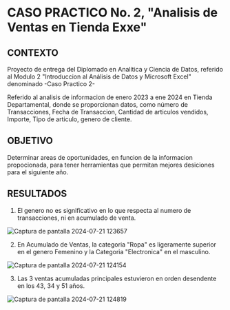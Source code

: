 # CASO PRACTICO No. 2, "Analisis de Ventas en Tienda Exxe"

## CONTEXTO
Proyecto de entrega del Diplomado en Analítica y Ciencia de Datos, referido al Modulo
2 "Introduccion al Análisis de Datos y Microsoft Excel" denominado -Caso Practico 2-

Referido al analisis de informacion de enero 2023 a ene 2024 
en Tienda Departamental, donde se proporcionan datos, como número de Transacciones,
Fecha de Transaccion, Cantidad de articulos vendidos, Importe, Tipo de articulo,
genero de cliente.

## OBJETIVO
Determinar areas de oportunidades, en funcion de la informacion propocionada, para tener herramientas que permitan mejores desiciones para el siguiente año.

## RESULTADOS
1. El genero no es significativo en lo que respecta al numero de transacciones, ni en acumulado de venta.

![Captura de pantalla 2024-07-21 123657](https://github.com/user-attachments/assets/9c9150ef-dc9b-472f-9152-dace2d14eebe)


2. En Acumulado de Ventas, la categoria "Ropa" es ligeramente superior en el genero Femenino y la Categoria "Electronica" en el masculino.

![Captura de pantalla 2024-07-21 124154](https://github.com/user-attachments/assets/e620fcee-8c47-4912-ad50-227233bfbb26)

3. Las 3 ventas acumuladas principales estuvieron en orden desendente en los 43, 34 y 51 años.

![Captura de pantalla 2024-07-21 124819](https://github.com/user-attachments/assets/9a05c032-e4f4-4249-9358-d248c8fa940b)

